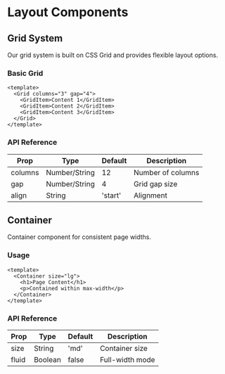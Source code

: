 # Layout Components

## Grid System

Our grid system is built on CSS Grid and provides flexible layout options.

### Basic Grid
```vue
<template>
  <Grid columns="3" gap="4">
    <GridItem>Content 1</GridItem>
    <GridItem>Content 2</GridItem>
    <GridItem>Content 3</GridItem>
  </Grid>
</template>
```

### API Reference
| Prop    | Type           | Default | Description        |
|---------|----------------|---------|-------------------|
| columns | Number/String  | 12      | Number of columns |
| gap     | Number/String  | 4       | Grid gap size     |
| align   | String        | 'start' | Alignment         |

## Container

Container component for consistent page widths.

### Usage
```vue
<template>
  <Container size="lg">
    <h1>Page Content</h1>
    <p>Contained within max-width</p>
  </Container>
</template>
```

### API Reference
| Prop | Type   | Default | Description      |
|------|--------|---------|------------------|
| size | String | 'md'    | Container size   |
| fluid| Boolean| false   | Full-width mode  |